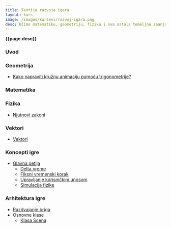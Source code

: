 ```yaml
---
title: Teorija razvoja igara
layout: kurs
image: /images/kursevi/razvoj-igara.png
desc: Učimo matematiku, geometriju, fiziku i sva ostala temeljna znanja potrebna za razvoj igara.
---
```


**{{page.desc}}**

### Uvod


### Geometrija

- [Kako napraviti kružnu animaciju pomoću trigonometrije?](/trigonometrija-animacija)

### Matematika

### Fizika

- [Njutnovi zakoni](/njutnovi-zakoni)

### Vektori

- [Vektori](/vektori)

### Koncepti igre

- [Glavna petlja](/glavna-petlja)
  - [Delta vreme](/delta-vreme)
  - [Fiksni vremenski korak](/fiksni-vremenski-korak)
  - [Upravljanje korisničkim unosom](/korisnicki-unos-u-igrama)
  - [Simulacija fizike](/simulacija-fizike-u-igrama)

### Arhitektura igre

- [Razdvajanje briga](/razdvajanje-briga-u-igrama)
- Osnovne klase
  - [Klasa Scena](/klasa-scena)